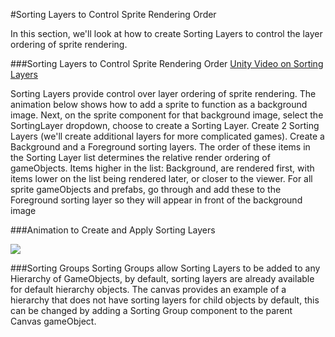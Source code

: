 #Sorting Layers to Control Sprite Rendering Order

In this section, we'll look at how to create Sorting Layers to control the layer ordering of sprite rendering.

###Sorting Layers to Control Sprite Rendering Order
[Unity Video on Sorting Layers](https://unity3d.com/learn/tutorials/topics/2d-game-creation/sorting-layers)

Sorting Layers provide control over layer ordering of sprite rendering. The animation below shows how to add a sprite to function as a background image.  Next, on the sprite component for that background image, select the SortingLayer dropdown, choose to create a Sorting Layer.  Create 2 Sorting Layers (we'll create additional layers for more complicated games).  Create a Background and a Foreground sorting layers.  The order of these items in the  Sorting Layer list determines the relative render ordering of gameObjects.  Items higher in the list: Background, are rendered first, with items lower on the list being rendered later, or closer to the viewer.
For all sprite gameObjects and prefabs, go through and add these to the Foreground sorting layer so they will appear in front of the background image

###Animation to Create and Apply Sorting Layers

![](http://g.recordit.co/3cOESi4plt.gif)

###Sorting Groups
Sorting Groups allow Sorting Layers to be added to any Hierarchy of GameObjects, by default, sorting layers are already available for default hierarchy  objects.  The canvas provides an example of a hierarchy that does not have sorting layers for child objects by default, this can be changed by adding a Sorting Group component to the parent Canvas gameObject.



